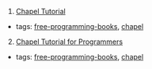 1. [Chapel Tutorial](http://faculty.knox.edu/dbunde/teaching/chapel/)
  * tags: [free-programming-books](tags/free-programming-books.md), [chapel](tags/chapel.md)
2. [Chapel Tutorial for Programmers](http://web.archive.org/web/20150310075109/http://cs.colby.edu/kgburke/?resource=chapelTutorial)
  * tags: [free-programming-books](tags/free-programming-books.md), [chapel](tags/chapel.md)
